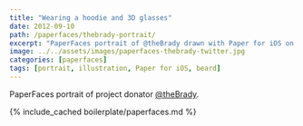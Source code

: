 ```yaml
---
title: "Wearing a hoodie and 3D glasses"
date: 2012-09-10
path: /paperfaces/thebrady-portrait/
excerpt: "PaperFaces portrait of @theBrady drawn with Paper for iOS on an iPad."
image: ../../assets/images/paperfaces-thebrady-twitter.jpg
categories: [paperfaces]
tags: [portrait, illustration, Paper for iOS, beard]
---
```


PaperFaces portrait of project donator [@theBrady](https://twitter.com/theBrady).

{% include_cached boilerplate/paperfaces.md %}
